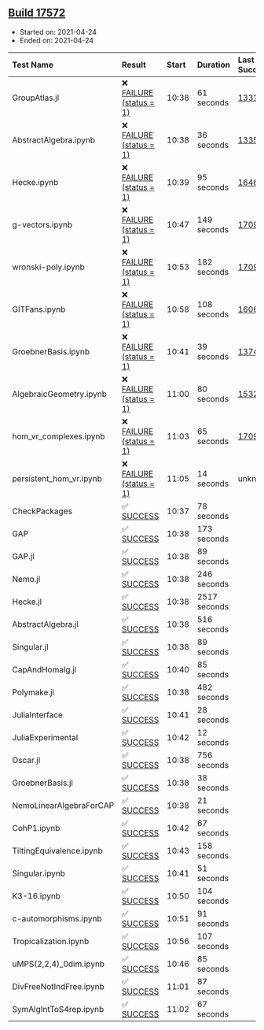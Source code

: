## [Build 17572](https://oscarci.mathematik.uni-kl.de/job/oscar/17572/)

* Started on: 2021-04-24
* Ended on: 2021-04-24

| Test Name    | Result | Start | Duration | Last Success | First Failure |
|:-------------|:-------|:------|:---------|:-------------|:--------------|
| GroupAtlas.jl | ❌ [FAILURE (status = 1)](https://oscarci.mathematik.uni-kl.de/job/oscar/17572/artifact/logs/build-17572/GroupAtlas.jl.log) | 10:38 | 61 seconds | [13311](https://oscarci.mathematik.uni-kl.de/job/oscar/13311/) | [13312](https://oscarci.mathematik.uni-kl.de/job/oscar/13312/) |
| AbstractAlgebra.ipynb | ❌ [FAILURE (status = 1)](https://oscarci.mathematik.uni-kl.de/job/oscar/17572/artifact/logs/build-17572/AbstractAlgebra.ipynb.log) | 10:38 | 36 seconds | [13355](https://oscarci.mathematik.uni-kl.de/job/oscar/13355/) | [13356](https://oscarci.mathematik.uni-kl.de/job/oscar/13356/) |
| Hecke.ipynb | ❌ [FAILURE (status = 1)](https://oscarci.mathematik.uni-kl.de/job/oscar/17572/artifact/logs/build-17572/Hecke.ipynb.log) | 10:39 | 95 seconds | [16463](https://oscarci.mathematik.uni-kl.de/job/oscar/16463/) | [16464](https://oscarci.mathematik.uni-kl.de/job/oscar/16464/) |
| g-vectors.ipynb | ❌ [FAILURE (status = 1)](https://oscarci.mathematik.uni-kl.de/job/oscar/17572/artifact/logs/build-17572/g-vectors.ipynb.log) | 10:47 | 149 seconds | [17099](https://oscarci.mathematik.uni-kl.de/job/oscar/17099/) | [17100](https://oscarci.mathematik.uni-kl.de/job/oscar/17100/) |
| wronski-poly.ipynb | ❌ [FAILURE (status = 1)](https://oscarci.mathematik.uni-kl.de/job/oscar/17572/artifact/logs/build-17572/wronski-poly.ipynb.log) | 10:53 | 182 seconds | [17098](https://oscarci.mathematik.uni-kl.de/job/oscar/17098/) | [17099](https://oscarci.mathematik.uni-kl.de/job/oscar/17099/) |
| GITFans.ipynb | ❌ [FAILURE (status = 1)](https://oscarci.mathematik.uni-kl.de/job/oscar/17572/artifact/logs/build-17572/GITFans.ipynb.log) | 10:58 | 108 seconds | [16068](https://oscarci.mathematik.uni-kl.de/job/oscar/16068/) | [16069](https://oscarci.mathematik.uni-kl.de/job/oscar/16069/) |
| GroebnerBasis.ipynb | ❌ [FAILURE (status = 1)](https://oscarci.mathematik.uni-kl.de/job/oscar/17572/artifact/logs/build-17572/GroebnerBasis.ipynb.log) | 10:41 | 39 seconds | [13748](https://oscarci.mathematik.uni-kl.de/job/oscar/13748/) | [13749](https://oscarci.mathematik.uni-kl.de/job/oscar/13749/) |
| AlgebraicGeometry.ipynb | ❌ [FAILURE (status = 1)](https://oscarci.mathematik.uni-kl.de/job/oscar/17572/artifact/logs/build-17572/AlgebraicGeometry.ipynb.log) | 11:00 | 80 seconds | [15322](https://oscarci.mathematik.uni-kl.de/job/oscar/15322/) | [15323](https://oscarci.mathematik.uni-kl.de/job/oscar/15323/) |
| hom_vr_complexes.ipynb | ❌ [FAILURE (status = 1)](https://oscarci.mathematik.uni-kl.de/job/oscar/17572/artifact/logs/build-17572/hom_vr_complexes.ipynb.log) | 11:03 | 65 seconds | [17099](https://oscarci.mathematik.uni-kl.de/job/oscar/17099/) | [17100](https://oscarci.mathematik.uni-kl.de/job/oscar/17100/) |
| persistent_hom_vr.ipynb | ❌ [FAILURE (status = 1)](https://oscarci.mathematik.uni-kl.de/job/oscar/17572/artifact/logs/build-17572/persistent_hom_vr.ipynb.log) | 11:05 | 14 seconds | unknown | unknown |
| CheckPackages | ✅ [SUCCESS](https://oscarci.mathematik.uni-kl.de/job/oscar/17572/artifact/logs/build-17572/CheckPackages.log) | 10:37 | 78 seconds |  |  |
| GAP | ✅ [SUCCESS](https://oscarci.mathematik.uni-kl.de/job/oscar/17572/artifact/logs/build-17572/GAP.log) | 10:38 | 173 seconds |  |  |
| GAP.jl | ✅ [SUCCESS](https://oscarci.mathematik.uni-kl.de/job/oscar/17572/artifact/logs/build-17572/GAP.jl.log) | 10:38 | 89 seconds |  |  |
| Nemo.jl | ✅ [SUCCESS](https://oscarci.mathematik.uni-kl.de/job/oscar/17572/artifact/logs/build-17572/Nemo.jl.log) | 10:38 | 246 seconds |  |  |
| Hecke.jl | ✅ [SUCCESS](https://oscarci.mathematik.uni-kl.de/job/oscar/17572/artifact/logs/build-17572/Hecke.jl.log) | 10:38 | 2517 seconds |  |  |
| AbstractAlgebra.jl | ✅ [SUCCESS](https://oscarci.mathematik.uni-kl.de/job/oscar/17572/artifact/logs/build-17572/AbstractAlgebra.jl.log) | 10:38 | 516 seconds |  |  |
| Singular.jl | ✅ [SUCCESS](https://oscarci.mathematik.uni-kl.de/job/oscar/17572/artifact/logs/build-17572/Singular.jl.log) | 10:38 | 89 seconds |  |  |
| CapAndHomalg.jl | ✅ [SUCCESS](https://oscarci.mathematik.uni-kl.de/job/oscar/17572/artifact/logs/build-17572/CapAndHomalg.jl.log) | 10:40 | 85 seconds |  |  |
| Polymake.jl | ✅ [SUCCESS](https://oscarci.mathematik.uni-kl.de/job/oscar/17572/artifact/logs/build-17572/Polymake.jl.log) | 10:38 | 482 seconds |  |  |
| JuliaInterface | ✅ [SUCCESS](https://oscarci.mathematik.uni-kl.de/job/oscar/17572/artifact/logs/build-17572/JuliaInterface.log) | 10:41 | 28 seconds |  |  |
| JuliaExperimental | ✅ [SUCCESS](https://oscarci.mathematik.uni-kl.de/job/oscar/17572/artifact/logs/build-17572/JuliaExperimental.log) | 10:42 | 12 seconds |  |  |
| Oscar.jl | ✅ [SUCCESS](https://oscarci.mathematik.uni-kl.de/job/oscar/17572/artifact/logs/build-17572/Oscar.jl.log) | 10:38 | 756 seconds |  |  |
| GroebnerBasis.jl | ✅ [SUCCESS](https://oscarci.mathematik.uni-kl.de/job/oscar/17572/artifact/logs/build-17572/GroebnerBasis.jl.log) | 10:38 | 38 seconds |  |  |
| NemoLinearAlgebraForCAP | ✅ [SUCCESS](https://oscarci.mathematik.uni-kl.de/job/oscar/17572/artifact/logs/build-17572/NemoLinearAlgebraForCAP.log) | 10:38 | 21 seconds |  |  |
| CohP1.ipynb | ✅ [SUCCESS](https://oscarci.mathematik.uni-kl.de/job/oscar/17572/artifact/logs/build-17572/CohP1.ipynb.log) | 10:42 | 67 seconds |  |  |
| TiltingEquivalence.ipynb | ✅ [SUCCESS](https://oscarci.mathematik.uni-kl.de/job/oscar/17572/artifact/logs/build-17572/TiltingEquivalence.ipynb.log) | 10:43 | 158 seconds |  |  |
| Singular.ipynb | ✅ [SUCCESS](https://oscarci.mathematik.uni-kl.de/job/oscar/17572/artifact/logs/build-17572/Singular.ipynb.log) | 10:41 | 51 seconds |  |  |
| K3-16.ipynb | ✅ [SUCCESS](https://oscarci.mathematik.uni-kl.de/job/oscar/17572/artifact/logs/build-17572/K3-16.ipynb.log) | 10:50 | 104 seconds |  |  |
| c-automorphisms.ipynb | ✅ [SUCCESS](https://oscarci.mathematik.uni-kl.de/job/oscar/17572/artifact/logs/build-17572/c-automorphisms.ipynb.log) | 10:51 | 91 seconds |  |  |
| Tropicalization.ipynb | ✅ [SUCCESS](https://oscarci.mathematik.uni-kl.de/job/oscar/17572/artifact/logs/build-17572/Tropicalization.ipynb.log) | 10:56 | 107 seconds |  |  |
| uMPS(2,2,4)_0dim.ipynb | ✅ [SUCCESS](https://oscarci.mathematik.uni-kl.de/job/oscar/17572/artifact/logs/build-17572/uMPS-2-2-4-_0dim.ipynb.log) | 10:46 | 85 seconds |  |  |
| DivFreeNotIndFree.ipynb | ✅ [SUCCESS](https://oscarci.mathematik.uni-kl.de/job/oscar/17572/artifact/logs/build-17572/DivFreeNotIndFree.ipynb.log) | 11:01 | 87 seconds |  |  |
| SymAlgIntToS4rep.ipynb | ✅ [SUCCESS](https://oscarci.mathematik.uni-kl.de/job/oscar/17572/artifact/logs/build-17572/SymAlgIntToS4rep.ipynb.log) | 11:02 | 67 seconds |  |  |
